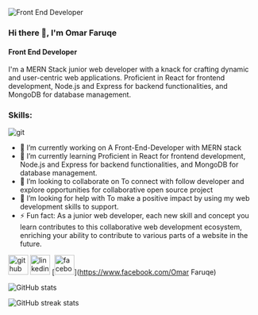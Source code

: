 ![Front End Developer](https://media.licdn.com/dms/image/D4E16AQH_-JmGPsPKmw/profile-displaybackgroundimage-shrink_350_1400/0/1702282111513?e=1707955200&v=beta&t=WMtnKCpecbtxzsbBXry8WvHpIzsTLblwsPI1sidWLOU)
### Hi there 👋, I'm Omar Faruqe
#### Front End Developer


I'm a MERN Stack junior web developer with a knack for crafting dynamic and user-centric web applications. Proficient in React for frontend development, Node.js and Express for backend functionalities, and MongoDB for database management. 

### Skills:
![git](https://skillicons.dev/icons?i=html,css,js,tailwindcss,react,firebase,nodejs,mongo,express,vscode,figma,git)
- 🔭 I’m currently working on A Front-End-Developer with MERN stack 
- 🌱 I’m currently learning Proficient in React for frontend development, Node.js and Express for backend functionalities, and MongoDB for database management.  
- 👯 I’m looking to collaborate on To connect with follow developer and explore opportunities for collaborative open source project  
- 🤔 I’m looking for help with To make  a positive impact by using my web development skills to support. 
- ⚡ Fun fact: As a junior web developer, each new skill and concept you learn contributes to this collaborative web development ecosystem, enriching your ability to contribute to various parts of a website in the future. 


[<img src='https://cdn.jsdelivr.net/npm/simple-icons@3.0.1/icons/github.svg' alt='github' height='40'>](https://github.com/Farue10)  [<img src='https://cdn.jsdelivr.net/npm/simple-icons@3.0.1/icons/linkedin.svg' alt='linkedin' height='40'>](https://www.linkedin.com/in/Faruqe10/)  [<img src='https://cdn.jsdelivr.net/npm/simple-icons@3.0.1/icons/facebook.svg' alt='facebook' height='40'>](https://www.facebook.com/Omar Faruqe)  

![GitHub stats](https://github-readme-stats.vercel.app/api?username=Farue10&show_icons=true&count_private=true)  

![GitHub streak stats](https://streak-stats.demolab.com/?user=Farue10)  

